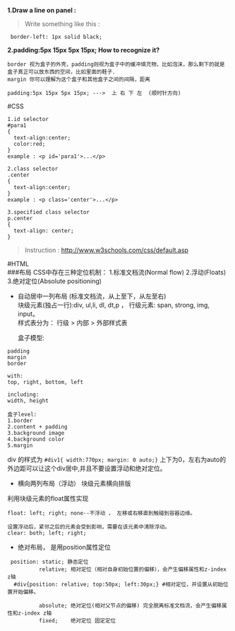 **1.Draw a line on panel :**

  > Write something like this : 
  
  ```
   border-left: 1px solid black;
  ```
  
**2.padding:5px 15px 5px 15px; How to recognize it?**
  ```
  border 视为盒子的外壳，padding则视为盒子中的缓冲填充物，比如泡沫，那么剩下的就是盒子真正可以放东西的空间，比如里面的鞋子.
  margin 你可以理解为这个盒子和其他盒子之间的间隔，距离  
  
  padding:5px 15px 5px 15px; --->  上 右 下 左  (顺时针方向)
  ```
  
#CSS
```
1.id selector 
#para1 
{
  text-align:center;
  color:red;
}
example : <p id='para1'>...</p>

2.class selector
.center
{
  text-align:center;
}
example : <p class='center'>...</p>

3.specified class selector
p.center 
{
  text-align: center;
}

```

> Instruction :  http://www.w3schools.com/css/default.asp   


#HTML  
###布局 
  CSS中存在三种定位机制： 1.标准文档流(Normal flow)  2.浮动(Floats)  3.绝对定位(Absolute positioning)   
  
* 自动居中一列布局 (标准文档流，从上至下，从左至右)    
  块级元素(独占一行):div, ul,li, dl, dt,p ， 行级元素: span, strong, img, input。  
  样式表分为： 行级 > 内部 > 外部样式表    
  
  盒子模型:  
```
padding
margin
border

with: 
top, right, bottom, left   

including:  
width, height  

盒子level:  
1.border  
2.content + padding  
3.background image
4.background color  
5.margin  
```  
div 的样式为 `#div1{ width:770px; margin: 0 auto;}` 上下为0，左右为auto的外边距可以让这个div居中,并且不要设置浮动和绝对定位。  
  
* 横向两列布局（浮动） 
块级元素横向排版  

利用块级元素的float属性实现  
```
float: left; right; none--不浮动 ， 左移或右移直到触碰到容器边缘。   

设置浮动后，紧邻之后的元素会受到影响，需要在该元素中清除浮动。   
clear: both; left; right;  
```

* 绝对布局， 是用position属性定位  
```
 position: static; 静态定位
          relative; 相对定位（相对自身初始位置的偏移），会产生偏移属性和z-index z轴 
  #div{position: relative; top:50px; left:30px;} #相对定位，并设置从初始位置开始偏移。          
          
          absolute; 绝对定位(相对父节点的偏移) 完全脱离标准文档流，会产生偏移属性和z-index z轴    
          fixed;    绝对定位 固定定位   
```
  
  




